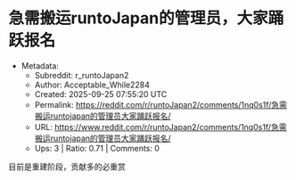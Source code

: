 # 急需搬运runtoJapan的管理员，大家踊跃报名

- Metadata:
  - Subreddit: r_runtoJapan2
  - Author: Acceptable_While2284
  - Created: 2025-09-25 07:55:20 UTC
  - Permalink: https://reddit.com/r/runtoJapan2/comments/1nq0s1f/急需搬运runtojapan的管理员大家踊跃报名/
  - URL: https://www.reddit.com/r/runtoJapan2/comments/1nq0s1f/急需搬运runtojapan的管理员大家踊跃报名/
  - Ups: 3 | Ratio: 0.71 | Comments: 0


目前是重建阶段，贡献多的必重赏

